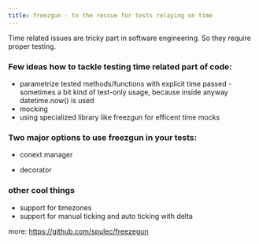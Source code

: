 ```yaml
---
title: freezgun - to the rescue for tests relaying on time
---
```


Time related issues are tricky part in software engineering. So they require proper testing. 

### Few ideas how to tackle testing time related part of code:
- parametrize tested methods/functions with explicit time passed - sometimes a bit kind of test-only usage, because inside anyway datetime.now() is used
- mocking
- using specialized library like freezgun for efficent time mocks


### Two major options to use freezgun in your tests:

- conext manager

- decorator

<script src="https://gist.github.com/andilabs/acadc35cbff2705614265dc1a6f9964f.js"></script>

### other cool things
- support for timezones
- support for manual ticking and auto ticking with delta

more: https://github.com/spulec/freezegun
